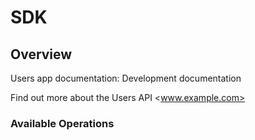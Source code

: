 # SDK

## Overview

Users app documentation: Development documentation

Find out more about the Users API
<www.example.com>

### Available Operations
